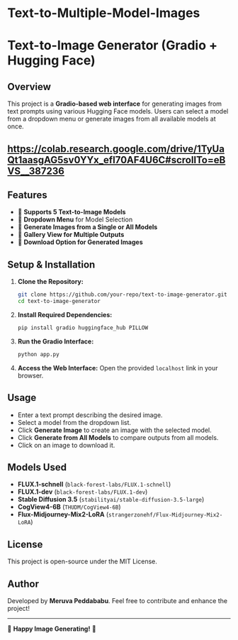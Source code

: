 # Text-to-Multiple-Model-Images
# Text-to-Image Generator (Gradio + Hugging Face)

## Overview
This project is a **Gradio-based web interface** for generating images from text prompts using various Hugging Face models. Users can select a model from a dropdown menu or generate images from all available models at once.
## **https://colab.research.google.com/drive/1TyUaQt1aasgAG5sv0YYx_efI70AF4U6C#scrollTo=eBVS__387236**
## Features
- 🔹 **Supports 5 Text-to-Image Models**
- 🔹 **Dropdown Menu** for Model Selection
- 🔹 **Generate Images from a Single or All Models**
- 🔹 **Gallery View for Multiple Outputs**
- 🔹 **Download Option for Generated Images**

## Setup & Installation
1. **Clone the Repository:**
   ```bash
   git clone https://github.com/your-repo/text-to-image-generator.git
   cd text-to-image-generator
   ```

2. **Install Required Dependencies:**
   ```bash
   pip install gradio huggingface_hub PILLOW
   ```

3. **Run the Gradio Interface:**
   ```bash
   python app.py
   ```

4. **Access the Web Interface:**
   Open the provided `localhost` link in your browser.

## Usage
- Enter a text prompt describing the desired image.
- Select a model from the dropdown list.
- Click **Generate Image** to create an image with the selected model.
- Click **Generate from All Models** to compare outputs from all models.
- Click on an image to download it.

## Models Used
- **FLUX.1-schnell** (`black-forest-labs/FLUX.1-schnell`)
- **FLUX.1-dev** (`black-forest-labs/FLUX.1-dev`)
- **Stable Diffusion 3.5** (`stabilityai/stable-diffusion-3.5-large`)
- **CogView4-6B** (`THUDM/CogView4-6B`)
- **Flux-Midjourney-Mix2-LoRA** (`strangerzonehf/Flux-Midjourney-Mix2-LoRA`)

## License
This project is open-source under the MIT License.

## Author
Developed by **Meruva Peddababu**. Feel free to contribute and enhance the project!

---
🚀 **Happy Image Generating!** 🚀

